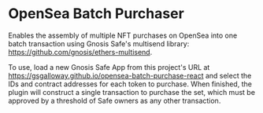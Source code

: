 # OpenSea Batch Purchaser

Enables the assembly of multiple NFT purchases on OpenSea into one batch transaction using Gnosis Safe's multisend library: https://github.com/gnosis/ethers-multisend.

To use, load a new Gnosis Safe App from this project's URL at https://gsgalloway.github.io/opensea-batch-purchase-react and select the IDs and contract addresses for each token to purchase. When finished, the plugin will construct a single transaction to purchase the set, which must be approved by a threshold of Safe owners as any other transaction.
